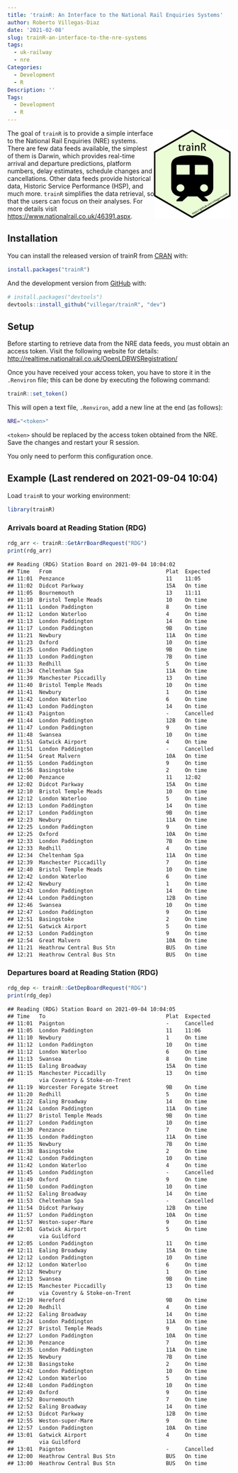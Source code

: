 ```yaml
---
title: 'trainR: An Interface to the National Rail Enquiries Systems'
author: Roberto Villegas-Diaz
date: '2021-02-08'
slug: trainR-an-interface-to-the-nre-systems
tags:
  - uk-railway
  - nre
Categories:
  - Development
  - R
Description: ''
Tags:
  - Development
  - R
---
```


<img src="https://raw.githubusercontent.com/villegar/trainR/main/inst/images/logo.png" alt="logo" align="right" height=200px/>

The goal of `trainR` is to provide a simple interface to the 
National Rail Enquiries (NRE) systems. There are few data feeds 
available, the simplest of them is Darwin, which provides real-time 
arrival and departure predictions, platform numbers, delay estimates, 
schedule changes and cancellations. Other data feeds provide historical 
data, Historic Service Performance (HSP), and much more. `trainR` 
simplifies the data retrieval, so that the users can focus on their 
analyses. For more details visit 
https://www.nationalrail.co.uk/46391.aspx.

## Installation

You can install the released version of trainR from [CRAN](https://CRAN.R-project.org) with:

``` r
install.packages("trainR")
```

And the development version from [GitHub](https://github.com/) with:

``` r
# install.packages("devtools")
devtools::install_github("villegar/trainR", "dev")
```

## Setup
Before starting to retrieve data from the NRE data feeds, you must obtain an access token. 
Visit the following website for details: http://realtime.nationalrail.co.uk/OpenLDBWSRegistration/

Once you have received your access token, you have to store it in the `.Renviron` file; this can be 
done by executing the following command:


```r
trainR::set_token()
```

This will open a text file, `.Renviron`, add a new line at the end (as follows):

```bash
NRE="<token>"
```

`<token>` should be replaced by the access token obtained from the NRE. Save the changes and restart 
your R session.

You only need to perform this configuration once.

## Example (Last rendered on 2021-09-04 10:04)

Load `trainR` to your working environment:

```r
library(trainR)
```

### Arrivals board at Reading Station (RDG)


```r
rdg_arr <- trainR::GetArrBoardRequest("RDG")
print(rdg_arr)
```

```
## Reading (RDG) Station Board on 2021-09-04 10:04:02
## Time   From                                    Plat  Expected
## 11:01  Penzance                                11    11:05
## 11:02  Didcot Parkway                          15A   On time
## 11:05  Bournemouth                             13    11:11
## 11:10  Bristol Temple Meads                    10    On time
## 11:11  London Paddington                       8     On time
## 11:12  London Waterloo                         4     On time
## 11:13  London Paddington                       14    On time
## 11:17  London Paddington                       9B    On time
## 11:21  Newbury                                 11A   On time
## 11:23  Oxford                                  10    On time
## 11:25  London Paddington                       9B    On time
## 11:33  London Paddington                       7B    On time
## 11:33  Redhill                                 5     On time
## 11:34  Cheltenham Spa                          11A   On time
## 11:39  Manchester Piccadilly                   13    On time
## 11:40  Bristol Temple Meads                    10    On time
## 11:41  Newbury                                 1     On time
## 11:42  London Waterloo                         6     On time
## 11:43  London Paddington                       14    On time
## 11:43  Paignton                                -     Cancelled
## 11:44  London Paddington                       12B   On time
## 11:47  London Paddington                       9     On time
## 11:48  Swansea                                 10    On time
## 11:51  Gatwick Airport                         4     On time
## 11:51  London Paddington                       -     Cancelled
## 11:54  Great Malvern                           10A   On time
## 11:55  London Paddington                       9     On time
## 11:56  Basingstoke                             2     On time
## 12:00  Penzance                                11    12:02
## 12:02  Didcot Parkway                          15A   On time
## 12:10  Bristol Temple Meads                    10    On time
## 12:12  London Waterloo                         5     On time
## 12:13  London Paddington                       14    On time
## 12:17  London Paddington                       9B    On time
## 12:23  Newbury                                 11A   On time
## 12:25  London Paddington                       9     On time
## 12:25  Oxford                                  10A   On time
## 12:33  London Paddington                       7B    On time
## 12:33  Redhill                                 4     On time
## 12:34  Cheltenham Spa                          11A   On time
## 12:39  Manchester Piccadilly                   7     On time
## 12:40  Bristol Temple Meads                    10    On time
## 12:42  London Waterloo                         6     On time
## 12:42  Newbury                                 1     On time
## 12:43  London Paddington                       14    On time
## 12:44  London Paddington                       12B   On time
## 12:46  Swansea                                 10    On time
## 12:47  London Paddington                       9     On time
## 12:51  Basingstoke                             2     On time
## 12:51  Gatwick Airport                         5     On time
## 12:53  London Paddington                       9     On time
## 12:54  Great Malvern                           10A   On time
## 11:21  Heathrow Central Bus Stn                BUS   On time
## 12:21  Heathrow Central Bus Stn                BUS   On time
```

### Departures board at Reading Station (RDG)


```r
rdg_dep <- trainR::GetDepBoardRequest("RDG")
print(rdg_dep)
```

```
## Reading (RDG) Station Board on 2021-09-04 10:04:05
## Time   To                                      Plat  Expected
## 11:01  Paignton                                -     Cancelled
## 11:05  London Paddington                       11    11:06
## 11:10  Newbury                                 1     On time
## 11:12  London Paddington                       10    On time
## 11:12  London Waterloo                         6     On time
## 11:13  Swansea                                 8     On time
## 11:15  Ealing Broadway                         15A   On time
## 11:15  Manchester Piccadilly                   13    On time
##        via Coventry & Stoke-on-Trent           
## 11:19  Worcester Foregate Street               9B    On time
## 11:20  Redhill                                 5     On time
## 11:22  Ealing Broadway                         14    On time
## 11:24  London Paddington                       11A   On time
## 11:27  Bristol Temple Meads                    9B    On time
## 11:27  London Paddington                       10    On time
## 11:30  Penzance                                7     On time
## 11:35  London Paddington                       11A   On time
## 11:35  Newbury                                 7B    On time
## 11:38  Basingstoke                             2     On time
## 11:42  London Paddington                       10    On time
## 11:42  London Waterloo                         4     On time
## 11:45  London Paddington                       -     Cancelled
## 11:49  Oxford                                  9     On time
## 11:50  London Paddington                       10    On time
## 11:52  Ealing Broadway                         14    On time
## 11:53  Cheltenham Spa                          -     Cancelled
## 11:54  Didcot Parkway                          12B   On time
## 11:57  London Paddington                       10A   On time
## 11:57  Weston-super-Mare                       9     On time
## 12:01  Gatwick Airport                         5     On time
##        via Guildford                           
## 12:05  London Paddington                       11    On time
## 12:11  Ealing Broadway                         15A   On time
## 12:12  London Paddington                       10    On time
## 12:12  London Waterloo                         6     On time
## 12:12  Newbury                                 1     On time
## 12:13  Swansea                                 9B    On time
## 12:15  Manchester Piccadilly                   13    On time
##        via Coventry & Stoke-on-Trent           
## 12:19  Hereford                                9B    On time
## 12:20  Redhill                                 4     On time
## 12:22  Ealing Broadway                         14    On time
## 12:24  London Paddington                       11A   On time
## 12:27  Bristol Temple Meads                    9     On time
## 12:27  London Paddington                       10A   On time
## 12:30  Penzance                                7     On time
## 12:35  London Paddington                       11A   On time
## 12:35  Newbury                                 7B    On time
## 12:38  Basingstoke                             2     On time
## 12:42  London Paddington                       10    On time
## 12:42  London Waterloo                         5     On time
## 12:48  London Paddington                       10    On time
## 12:49  Oxford                                  9     On time
## 12:52  Bournemouth                             7     On time
## 12:52  Ealing Broadway                         14    On time
## 12:53  Didcot Parkway                          12B   On time
## 12:55  Weston-super-Mare                       9     On time
## 12:57  London Paddington                       10A   On time
## 13:01  Gatwick Airport                         4     On time
##        via Guildford                           
## 13:01  Paignton                                -     Cancelled
## 12:00  Heathrow Central Bus Stn                BUS   On time
## 13:00  Heathrow Central Bus Stn                BUS   On time
```
